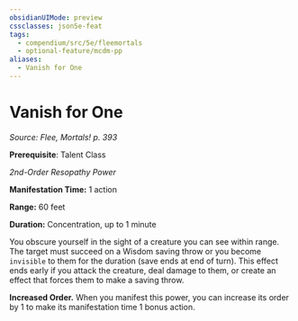 ```yaml
---
obsidianUIMode: preview
cssclasses: json5e-feat
tags:
  - compendium/src/5e/fleemortals
  - optional-feature/mcdm-pp
aliases:
  - Vanish for One
---
```

# Vanish for One
*Source: Flee, Mortals! p. 393*  

**Prerequisite**: Talent Class

*2nd-Order Resopathy Power*

**Manifestation Time:** 1 action

**Range:** 60 feet

**Duration:** Concentration, up to 1 minute

You obscure yourself in the sight of a creature you can see within range. The target must succeed on a Wisdom saving throw or you become `invisible` to them for the duration (save ends at end of turn). This effect ends early if you attack the creature, deal damage to them, or create an effect that forces them to make a saving throw.

**Increased Order.** When you manifest this power, you can increase its order by 1 to make its manifestation time 1 bonus action.